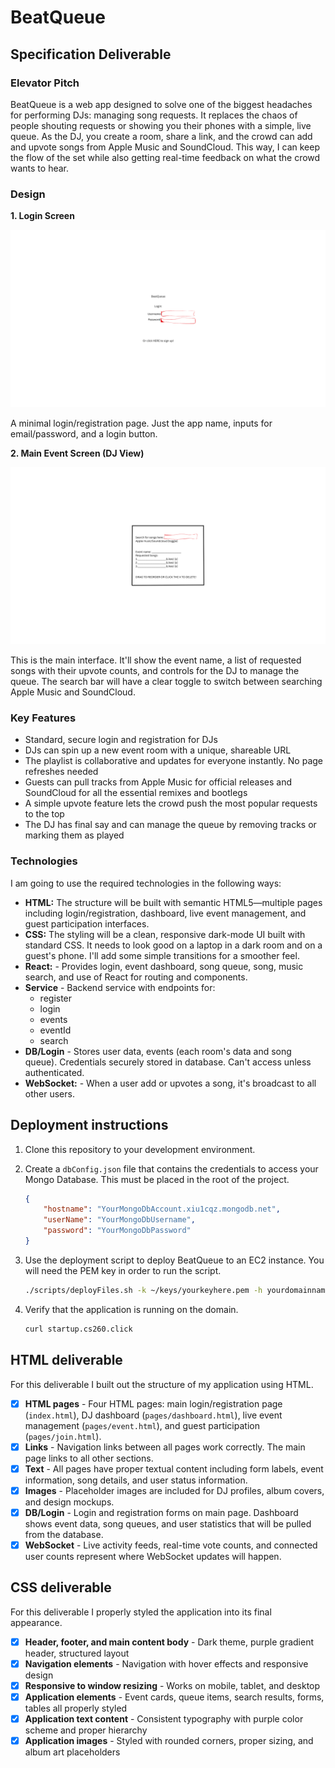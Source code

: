 # BeatQueue

## Specification Deliverable

### Elevator Pitch

BeatQueue is a web app designed to solve one of the biggest headaches for performing DJs: managing song requests. It replaces the chaos of people shouting requests or showing you their phones with a simple, live queue. As the DJ, you create a room, share a link, and the crowd can add and upvote songs from Apple Music and SoundCloud. This way, I can keep the flow of the set while also getting real-time feedback on what the crowd wants to hear.

### Design

**1. Login Screen**

![Login Screen Sketch](images/BeatQueue.png)

A minimal login/registration page. Just the app name, inputs for email/password, and a login button.

**2. Main Event Screen (DJ View)**

![Main Event Screen Sketch](images/c.png)

This is the main interface. It'll show the event name, a list of requested songs with their upvote counts, and controls for the DJ to manage the queue. The search bar will have a clear toggle to switch between searching Apple Music and SoundCloud.

### Key Features

- Standard, secure login and registration for DJs
- DJs can spin up a new event room with a unique, shareable URL
- The playlist is collaborative and updates for everyone instantly. No page refreshes needed
- Guests can pull tracks from Apple Music for official releases and SoundCloud for all the essential remixes and bootlegs
- A simple upvote feature lets the crowd push the most popular requests to the top
- The DJ has final say and can manage the queue by removing tracks or marking them as played

### Technologies

I am going to use the required technologies in the following ways:

- **HTML:** The structure will be built with semantic HTML5—multiple pages including login/registration, dashboard, live event management, and guest participation interfaces.
- **CSS:** The styling will be a clean, responsive dark-mode UI built with standard CSS. It needs to look good on a laptop in a dark room and on a guest's phone. I'll add some simple transitions for a smoother feel.
- **React:** - Provides login, event dashboard, song queue, song, music search, and use of React for routing and components.
- **Service** - Backend service with endpoints for:
    - register
    - login
    - events
    - eventId
    - search
- **DB/Login** - Stores user data, events (each room's data and song queue). Credentials securely stored in database. Can't access unless authenticated.
- **WebSocket:** - When a user add or upvotes a song, it's broadcast to all other users.

## Deployment instructions

1. Clone this repository to your development environment.
1. Create a `dbConfig.json` file that contains the credentials to access your Mongo Database. This must be placed in the root of the project.

    ```json
    {
        "hostname": "YourMongoDbAccount.xiu1cqz.mongodb.net",
        "userName": "YourMongoDbUsername",
        "password": "YourMongoDbPassword"
    }
    ```

1. Use the deployment script to deploy BeatQueue to an EC2 instance. You will need the PEM key in order to run the script.

    ```sh
    ./scripts/deployFiles.sh -k ~/keys/yourkeyhere.pem -h yourdomainnamehere.click
    ```

1. Verify that the application is running on the domain.

    ```sh
    curl startup.cs260.click
    ```

## HTML deliverable

For this deliverable I built out the structure of my application using HTML.

- [x] **HTML pages** - Four HTML pages: main login/registration page (`index.html`), DJ dashboard (`pages/dashboard.html`), live event management (`pages/event.html`), and guest participation (`pages/join.html`).
- [x] **Links** - Navigation links between all pages work correctly. The main page links to all other sections.
- [x] **Text** - All pages have proper textual content including form labels, event information, song details, and user status information.
- [x] **Images** - Placeholder images are included for DJ profiles, album covers, and design mockups.
- [x] **DB/Login** - Login and registration forms on main page. Dashboard shows event data, song queues, and user statistics that will be pulled from the database.
- [x] **WebSocket** - Live activity feeds, real-time vote counts, and connected user counts represent where WebSocket updates will happen.

## CSS deliverable

For this deliverable I properly styled the application into its final appearance.

- [x] **Header, footer, and main content body** - Dark theme, purple gradient header, structured layout
- [x] **Navigation elements** - Navigation with hover effects and responsive design
- [x] **Responsive to window resizing** - Works on mobile, tablet, and desktop
- [x] **Application elements** - Event cards, queue items, search results, forms, tables all properly styled
- [x] **Application text content** - Consistent typography with purple color scheme and proper hierarchy
- [x] **Application images** - Styled with rounded corners, proper sizing, and album art placeholders
